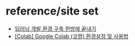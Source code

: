 # reference/site set

* [딥러닝 개발 환경 구축 한방에 끝내기](https://theorydb.github.io/dev/2020/02/14/dev-dl-setting-local-python/ "dev develop")  
* [[Colab] Google Colab (코랩) 환경설정 및 사용법](https://theorydb.github.io/dev/2019/08/23/dev-ml-colab/ "colab")  


